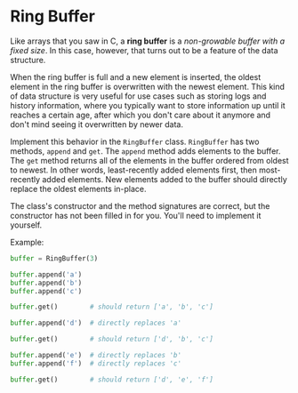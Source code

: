 # Ring Buffer

Like arrays that you saw in C, a **ring buffer** is a _non-growable buffer with a fixed size_. In this case, however, that turns out to be a feature of the data structure.

When the ring buffer is full and a new element is inserted, the oldest element in the ring buffer is overwritten with the newest element. This kind of data structure is very useful for use cases such as storing logs and history information, where you typically want to store information up until it reaches a certain age, after which you don't care about it anymore and don't mind seeing it overwritten by newer data.

Implement this behavior in the `RingBuffer` class. `RingBuffer` has two methods, `append` and `get`. The `append` method adds elements to the buffer. The `get` method returns all of the elements in the buffer ordered from oldest to newest. In other words, least-recently added elements first, then most-recently added elements. New elements added to the buffer should directly replace the oldest elements in-place.

The class's constructor and the method signatures are correct, but the constructor has not been filled in for you. You'll need to implement it yourself.

Example:
```py
buffer = RingBuffer(3)

buffer.append('a')
buffer.append('b')
buffer.append('c')

buffer.get()        # should return ['a', 'b', 'c']

buffer.append('d')  # directly replaces 'a' 

buffer.get()        # should return ['d', 'b', 'c']

buffer.append('e')  # directly replaces 'b'
buffer.append('f')  # directly replaces 'c'

buffer.get()        # should return ['d', 'e', 'f']
```